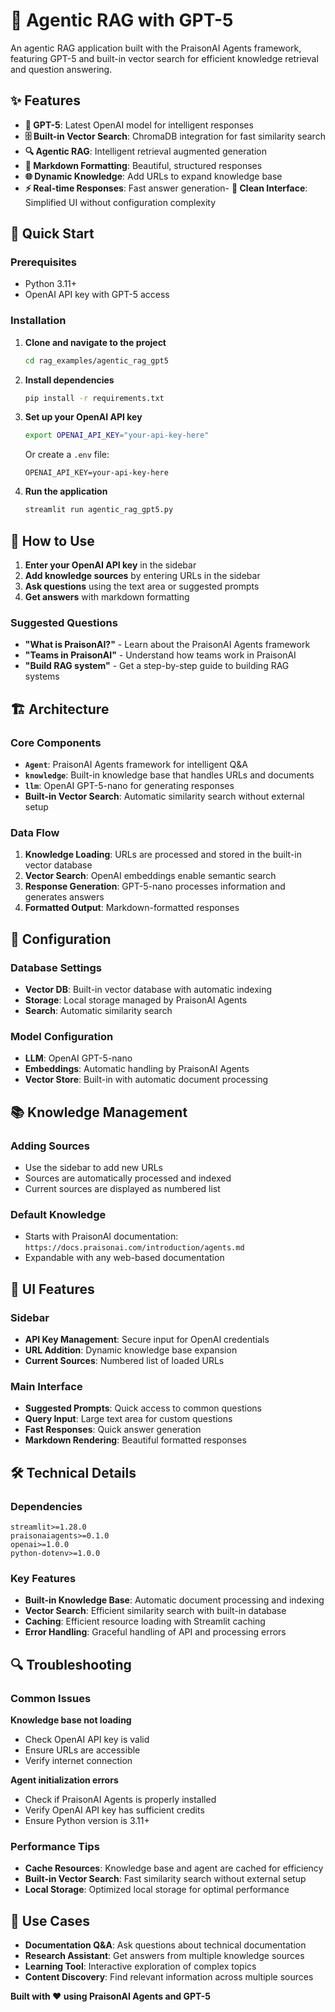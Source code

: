 # 🧠 Agentic RAG with GPT-5

An agentic RAG application built with the PraisonAI Agents framework, featuring GPT-5 and built-in vector search for efficient knowledge retrieval and question answering.

## ✨ Features

- **🤖 GPT-5**: Latest OpenAI model for intelligent responses
- **🗄️ Built-in Vector Search**: ChromaDB integration for fast similarity search
- **🔍 Agentic RAG**: Intelligent retrieval augmented generation
- **📝 Markdown Formatting**: Beautiful, structured responses
- **🌐 Dynamic Knowledge**: Add URLs to expand knowledge base
- **⚡ Real-time Responses**: Fast answer generation- **🎯 Clean Interface**: Simplified UI without configuration complexity

## 🚀 Quick Start

### Prerequisites

- Python 3.11+
- OpenAI API key with GPT-5 access

### Installation

1. **Clone and navigate to the project**
   ```bash
   cd rag_examples/agentic_rag_gpt5
   ```

2. **Install dependencies**
   ```bash
   pip install -r requirements.txt
   ```

3. **Set up your OpenAI API key**
   ```bash
   export OPENAI_API_KEY="your-api-key-here"
   ```
   Or create a `.env` file:
   ```
   OPENAI_API_KEY=your-api-key-here
   ```

4. **Run the application**
   ```bash
   streamlit run agentic_rag_gpt5.py
   ```

## 🎯 How to Use

1. **Enter your OpenAI API key** in the sidebar
2. **Add knowledge sources** by entering URLs in the sidebar
3. **Ask questions** using the text area or suggested prompts
4. **Get answers** with markdown formatting

### Suggested Questions

- **"What is PraisonAI?"** - Learn about the PraisonAI Agents framework
- **"Teams in PraisonAI"** - Understand how teams work in PraisonAI
- **"Build RAG system"** - Get a step-by-step guide to building RAG systems

## 🏗️ Architecture

### Core Components

- **`Agent`**: PraisonAI Agents framework for intelligent Q&A
- **`knowledge`**: Built-in knowledge base that handles URLs and documents
- **`llm`**: OpenAI GPT-5-nano for generating responses
- **Built-in Vector Search**: Automatic similarity search without external setup

### Data Flow

1. **Knowledge Loading**: URLs are processed and stored in the built-in vector database
2. **Vector Search**: OpenAI embeddings enable semantic search
3. **Response Generation**: GPT-5-nano processes information and generates answers
4. **Formatted Output**: Markdown-formatted responses

## 🔧 Configuration

### Database Settings
- **Vector DB**: Built-in vector database with automatic indexing
- **Storage**: Local storage managed by PraisonAI Agents
- **Search**: Automatic similarity search

### Model Configuration
- **LLM**: OpenAI GPT-5-nano
- **Embeddings**: Automatic handling by PraisonAI Agents
- **Vector Store**: Built-in with automatic document processing

## 📚 Knowledge Management

### Adding Sources
- Use the sidebar to add new URLs
- Sources are automatically processed and indexed
- Current sources are displayed as numbered list

### Default Knowledge
- Starts with PraisonAI documentation: `https://docs.praisonai.com/introduction/agents.md`
- Expandable with any web-based documentation

## 🎨 UI Features

### Sidebar
- **API Key Management**: Secure input for OpenAI credentials
- **URL Addition**: Dynamic knowledge base expansion
- **Current Sources**: Numbered list of loaded URLs

### Main Interface
- **Suggested Prompts**: Quick access to common questions
- **Query Input**: Large text area for custom questions
- **Fast Responses**: Quick answer generation
- **Markdown Rendering**: Beautiful formatted responses

## 🛠️ Technical Details

### Dependencies
```
streamlit>=1.28.0
praisonaiagents>=0.1.0
openai>=1.0.0
python-dotenv>=1.0.0
```

### Key Features
- **Built-in Knowledge Base**: Automatic document processing and indexing
- **Vector Search**: Efficient similarity search with built-in database
- **Caching**: Efficient resource loading with Streamlit caching
- **Error Handling**: Graceful handling of API and processing errors

## 🔍 Troubleshooting

### Common Issues

**Knowledge base not loading**
- Check OpenAI API key is valid
- Ensure URLs are accessible
- Verify internet connection

**Agent initialization errors**
- Check if PraisonAI Agents is properly installed
- Verify OpenAI API key has sufficient credits
- Ensure Python version is 3.11+

### Performance Tips
- **Cache Resources**: Knowledge base and agent are cached for efficiency
- **Built-in Vector Search**: Fast similarity search without external setup
- **Local Storage**: Optimized local storage for optimal performance

## 🎯 Use Cases

- **Documentation Q&A**: Ask questions about technical documentation
- **Research Assistant**: Get answers from multiple knowledge sources
- **Learning Tool**: Interactive exploration of complex topics
- **Content Discovery**: Find relevant information across multiple sources

**Built with ❤️ using PraisonAI Agents and GPT-5**
